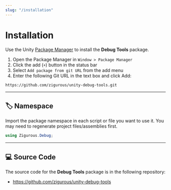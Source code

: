 ```yaml
---
slug: "/installation"
---
```


# Installation

Use the Unity [Package Manager](https://docs.unity3d.com/Manual/upm-ui.html) to install the **Debug Tools** package.

1. Open the Package Manager in `Window > Package Manager`
2. Click the add (`+`) button in the status bar
3. Select `Add package from git URL` from the add menu
4. Enter the following Git URL in the text box and click Add:

```http
https://github.com/zigurous/unity-debug-tools.git
```

<hr/>

## 🏷️ Namespace

Import the package namespace in each script or file you want to use it. You may need to regenerate project files/assemblies first.

```csharp
using Zigurous.Debug;
```

<hr/>

## 💻 Source Code

The source code for the **Debug Tools** package is in the following repository:

- https://github.com/zigurous/unity-debug-tools
